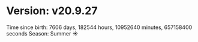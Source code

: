 # Version: v20.9.27
Time since birth: 7606 days, 182544 hours, 10952640 minutes, 657158400 seconds
Season: Summer ☀️
